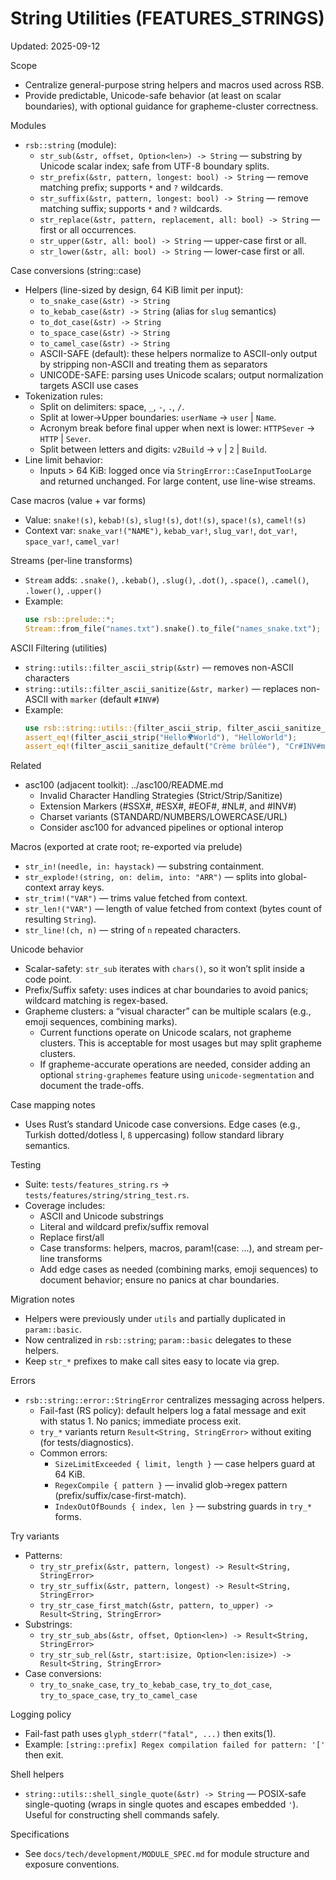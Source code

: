 # String Utilities (FEATURES_STRINGS)

Updated: 2025-09-12

Scope
- Centralize general-purpose string helpers and macros used across RSB.
- Provide predictable, Unicode-safe behavior (at least on scalar boundaries),
  with optional guidance for grapheme-cluster correctness.

Modules
- `rsb::string` (module):
  - `str_sub(&str, offset, Option<len>) -> String` — substring by Unicode scalar index; safe from UTF-8 boundary splits.
  - `str_prefix(&str, pattern, longest: bool) -> String` — remove matching prefix; supports `*` and `?` wildcards.
  - `str_suffix(&str, pattern, longest: bool) -> String` — remove matching suffix; supports `*` and `?` wildcards.
  - `str_replace(&str, pattern, replacement, all: bool) -> String` — first or all occurrences.
  - `str_upper(&str, all: bool) -> String` — upper-case first or all.
  - `str_lower(&str, all: bool) -> String` — lower-case first or all.

Case conversions (string::case)
- Helpers (line-sized by design, 64 KiB limit per input):
  - `to_snake_case(&str) -> String`
  - `to_kebab_case(&str) -> String` (alias for `slug` semantics)
  - `to_dot_case(&str) -> String`
  - `to_space_case(&str) -> String`
  - `to_camel_case(&str) -> String`
  - ASCII-SAFE (default): these helpers normalize to ASCII-only output by stripping non-ASCII and treating them as separators
  - UNICODE-SAFE: parsing uses Unicode scalars; output normalization targets ASCII use cases
- Tokenization rules:
  - Split on delimiters: space, `_`, `-`, `.`, `/`.
  - Split at lower→Upper boundaries: `userName` → `user` | `Name`.
  - Acronym break before final upper when next is lower: `HTTPSever` → `HTTP` | `Sever`.
  - Split between letters and digits: `v2Build` → `v` | `2` | `Build`.
- Line limit behavior:
  - Inputs > 64 KiB: logged once via `StringError::CaseInputTooLarge` and returned unchanged. For large content, use line-wise streams.

Case macros (value + var forms)
- Value: `snake!(s)`, `kebab!(s)`, `slug!(s)`, `dot!(s)`, `space!(s)`, `camel!(s)`
- Context var: `snake_var!("NAME")`, `kebab_var!`, `slug_var!`, `dot_var!`, `space_var!`, `camel_var!`

Streams (per-line transforms)
- `Stream` adds: `.snake()`, `.kebab()`, `.slug()`, `.dot()`, `.space()`, `.camel()`, `.lower()`, `.upper()`
- Example:
  ```rust
  use rsb::prelude::*;
  Stream::from_file("names.txt").snake().to_file("names_snake.txt");
  ```

ASCII Filtering (utilities)
- `string::utils::filter_ascii_strip(&str)` — removes non-ASCII characters
- `string::utils::filter_ascii_sanitize(&str, marker)` — replaces non-ASCII with `marker` (default `#INV#`)
- Example:
  ```rust
  use rsb::string::utils::{filter_ascii_strip, filter_ascii_sanitize_default};
  assert_eq!(filter_ascii_strip("Hello🌍World"), "HelloWorld");
  assert_eq!(filter_ascii_sanitize_default("Crème brûlée"), "Cr#INV#me br#INV#l#INV#e");
  ```

Related
- asc100 (adjacent toolkit): ../asc100/README.md
  - Invalid Character Handling Strategies (Strict/Strip/Sanitize)
  - Extension Markers (#SSX#, #ESX#, #EOF#, #NL#, and #INV#)
  - Charset variants (STANDARD/NUMBERS/LOWERCASE/URL)
  - Consider asc100 for advanced pipelines or optional interop

Macros (exported at crate root; re-exported via prelude)
- `str_in!(needle, in: haystack)` — substring containment.
- `str_explode!(string, on: delim, into: "ARR")` — splits into global-context array keys.
- `str_trim!("VAR")` — trims value fetched from context.
- `str_len!("VAR")` — length of value fetched from context (bytes count of resulting `String`).
- `str_line!(ch, n)` — string of `n` repeated characters.

Unicode behavior
- Scalar-safety: `str_sub` iterates with `chars()`, so it won’t split inside a code point.
- Prefix/Suffix safety: uses indices at char boundaries to avoid panics; wildcard matching is regex-based.
- Grapheme clusters: a “visual character” can be multiple scalars (e.g., emoji sequences, combining marks).
  - Current functions operate on Unicode scalars, not grapheme clusters. This is acceptable for most usages but may split grapheme clusters.
  - If grapheme-accurate operations are needed, consider adding an optional `string-graphemes` feature using `unicode-segmentation` and document the trade-offs.

Case mapping notes
- Uses Rust’s standard Unicode case conversions. Edge cases (e.g., Turkish dotted/dotless I, `ß` uppercasing) follow standard library semantics.

Testing
- Suite: `tests/features_string.rs` → `tests/features/string/string_test.rs`.
- Coverage includes:
  - ASCII and Unicode substrings
  - Literal and wildcard prefix/suffix removal
  - Replace first/all
  - Case transforms: helpers, macros, param!(case: ...), and stream per-line transforms
  - Add edge cases as needed (combining marks, emoji sequences) to document behavior; ensure no panics at char boundaries.

Migration notes
- Helpers were previously under `utils` and partially duplicated in `param::basic`.
- Now centralized in `rsb::string`; `param::basic` delegates to these helpers.
- Keep `str_*` prefixes to make call sites easy to locate via grep.

Errors
- `rsb::string::error::StringError` centralizes messaging across helpers.
  - Fail-fast (RS policy): default helpers log a fatal message and exit with status 1. No panics; immediate process exit.
  - `try_*` variants return `Result<String, StringError>` without exiting (for tests/diagnostics).
  - Common errors:
    - `SizeLimitExceeded { limit, length }` — case helpers guard at 64 KiB.
    - `RegexCompile { pattern }` — invalid glob→regex pattern (prefix/suffix/case-first-match).
    - `IndexOutOfBounds { index, len }` — substring guards in `try_*` forms.

Try variants
- Patterns:
  - `try_str_prefix(&str, pattern, longest) -> Result<String, StringError>`
  - `try_str_suffix(&str, pattern, longest) -> Result<String, StringError>`
  - `try_str_case_first_match(&str, pattern, to_upper) -> Result<String, StringError>`
- Substrings:
  - `try_str_sub_abs(&str, offset, Option<len>) -> Result<String, StringError>`
  - `try_str_sub_rel(&str, start:isize, Option<len:isize>) -> Result<String, StringError>`
- Case conversions:
  - `try_to_snake_case`, `try_to_kebab_case`, `try_to_dot_case`, `try_to_space_case`, `try_to_camel_case`

Logging policy
- Fail-fast path uses `glyph_stderr("fatal", ...)` then exits(1).
- Example: `[string::prefix] Regex compilation failed for pattern: '['` then exit.

Shell helpers
- `string::utils::shell_single_quote(&str) -> String` — POSIX-safe single-quoting (wraps in single quotes and escapes embedded `'`). Useful for constructing shell commands safely.

Specifications
- See `docs/tech/development/MODULE_SPEC.md` for module structure and exposure conventions.
